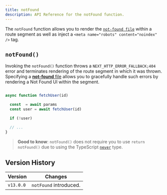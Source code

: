 ```yaml
---
title: notFound
description: API Reference for the notFound function.
---
```


The `notFound` function allows you to render the [`not-found file`](/docs/app/api-reference/file-conventions/not-found) within a route segment as well as inject a `<meta name="robots" content="noindex" />` tag.

## `notFound()`

Invoking the `notFound()` function throws a `NEXT_HTTP_ERROR_FALLBACK;404` error and terminates rendering of the route segment in which it was thrown. Specifying a [**not-found** file](/docs/app/api-reference/file-conventions/not-found) allows you to gracefully handle such errors by rendering a Not Found UI within the segment.

```jsx filename="app/user/[id]/page.js"

async function fetchUser(id)

  const  = await params
  const user = await fetchUser(id)

  if (!user)

  // ...
}
```

> **Good to know**: `notFound()` does not require you to use `return notFound()` due to using the TypeScript [`never`](https://www.typescriptlang.org/docs/handbook/2/functions.html#never) type.

## Version History

| Version   | Changes                |
| --------- | ---------------------- |
| `v13.0.0` | `notFound` introduced. |
